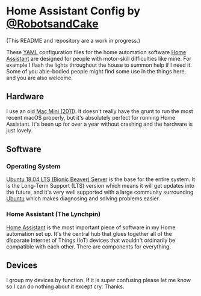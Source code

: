 # Home Assistant Config by [@RobotsandCake](https://github.com/robotsandcake) #

(This README and repository are a work in progress.)

These [YAML](http://yaml.org) configuration files for the home automation software [Home Assistant](https://home-assistant.io/) are designed for people with motor-skill difficulties like mine. For example I flash the lights throughout the house to summon help if I need it. Some of you able-bodied people might find some use in the things here, and you are also welcome.

## Hardware ##

I use an old [Mac Mini (2011)](https://support.apple.com/kb/sp632?locale=en_US). It doesn't really have the grunt to run the most recent macOS properly, but it's absolutely perfect for running Home Assistant. It's been up for over a year without crashing and the hardware is just lovely.

## Software ##


### Operating System

[Ubuntu 18.04 LTS (Bionic Beaver) Server](http://releases.ubuntu.com/18.04/) is the base for the entire system. It is the Long-Term Support (LTS) version which means it will get updates into the future, and it's very well supported with a large community surrounding [Ubuntu](https://ubuntu.com/) which makes diagnosing and solving problems easier.

### Home Assistant (The Lynchpin)

[Home Assistant](https://home-assistant.io/) is the most important piece of software in my Home automation set up. It's the central hub that glues together all of the disparate Internet of Things (IoT) devices that wouldn't ordinarily be compatible with each other. There are components for everything. 

## Devices ##

I group my devices by function. If it is super confusing please let me know so I can do nothing about it except cry.  Thanks.


